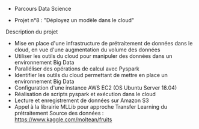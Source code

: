 * Parcours Data Science

* Projet n°8 : "Déployez un modèle dans le cloud"

Description du projet
* Mise en place d'une infrastructure de prétraitement de données dans le cloud, en vue d'une augmentation du volume des données
* Utiliser les outils du cloud pour manipuler des données dans un environnement Big Data
* Paralléliser des opérations de calcul avec Pyspark
* Identifier les outils du cloud permettant de mettre en place un environnement Big Data
* Configuration d'une instance AWS EC2 (OS Ubuntu Server 18.04)
* Réalisation de scripts pyspark et exécution dans le cloud
* Lecture et enregistrement de données sur Amazon S3
* Appel à la librairie MLLib pour approche Transfer Learning du prétraitement
Source des données : https://www.kaggle.com/moltean/fruits



